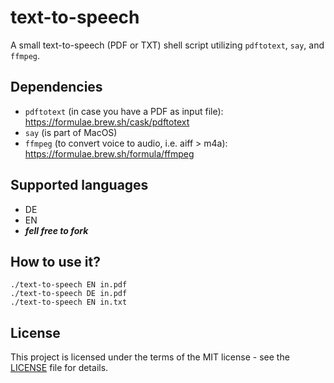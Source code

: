 # text-to-speech
A small text-to-speech (PDF or TXT) shell script utilizing `pdftotext`, `say`, and `ffmpeg`.

## Dependencies
* `pdftotext` (in case you have a PDF as input file): https://formulae.brew.sh/cask/pdftotext
* `say` (is part of MacOS)
* `ffmpeg` (to convert voice to audio, i.e. aiff > m4a): https://formulae.brew.sh/formula/ffmpeg

## Supported languages
* DE
* EN
* ***fell free to fork***

## How to use it?
```shell
./text-to-speech EN in.pdf
./text-to-speech DE in.pdf
./text-to-speech EN in.txt
```

## License
This project is licensed under the terms of the MIT license - see the [LICENSE](LICENSE) file for details.

